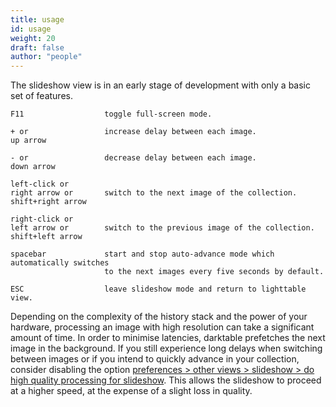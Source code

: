 ```yaml
---
title: usage
id: usage
weight: 20
draft: false
author: "people"
---
```


The slideshow view is in an early stage of development with only a basic set of features.

```
F11                  toggle full-screen mode.

+ or                 increase delay between each image.
up arrow 

- or                 decrease delay between each image.
down arrow

left-click or        
right arrow or       switch to the next image of the collection.
shift+right arrow

right-click or       
left arrow or        switch to the previous image of the collection.
shift+left arrow

spacebar             start and stop auto-advance mode which automatically switches
                     to the next images every five seconds by default.

ESC                  leave slideshow mode and return to lighttable view.
```

Depending on the complexity of the history stack and the power of your hardware, processing an image with high resolution can take a significant amount of time. In order to minimise latencies, darktable prefetches the next image in the background. If you still experience long delays when switching between images or if you intend to quickly advance in your collection, consider disabling the option [preferences > other views > slideshow > do high quality processing for slideshow](../preferences-settings/other-views.md). This allows the slideshow to proceed at a higher speed, at the expense of a slight loss in quality.

